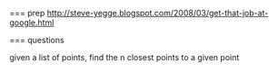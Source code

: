 === prep
http://steve-yegge.blogspot.com/2008/03/get-that-job-at-google.html

=== questions

given a list of points, find the n closest points to a given point
